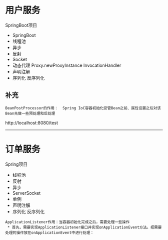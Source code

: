 
# 用户服务
SpringBoot项目
- SpringBoot
- 线程池
- 异步
- 反射
- Socket
- 动态代理 Proxy.newProxyInstance    InvocationHandler
- 声明注解
- 序列化 反序列化

## 补充
```
BeanPostProcessor的作用：  Spring IoC容器初始化受管Bean之前、属性设置之后对该Bean先做一些预处理和后处理
```

http://localhost:8080/test

------

#  订单服务
Spring项目
- 线程池
- 反射
- 异步
- ServerSocket
- 单例
- 声明注解
- 序列化 反序列化

```
ApplicationListener作用：当容器初始化完成之后，需要处理一些操作
 * 首先，需要实现ApplicationListener接口并实现onApplicationEvent方法。把需要处理的操作放在onApplicationEvent中进行处理：
```